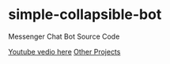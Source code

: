 # simple-collapsible-bot
Messenger Chat Bot Source Code

[Youtube vedio here](https://www.youtube.com/watch?v=g9SewnLpTE0)
[Other Projects](https://github.com/hitchcliff/front-end-chatjs)

